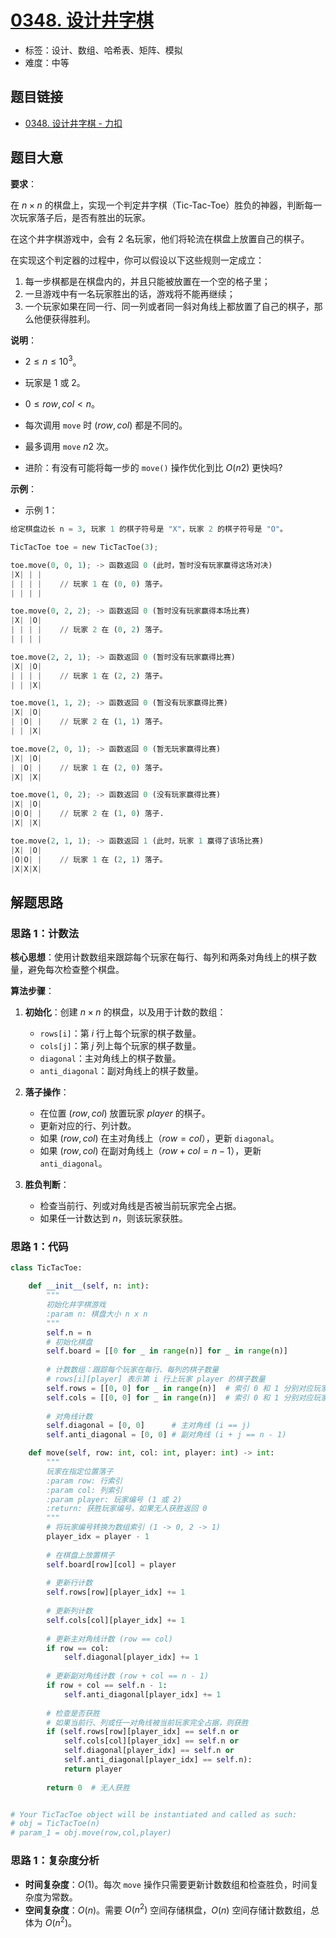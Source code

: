 # [0348. 设计井字棋](https://leetcode.cn/problems/design-tic-tac-toe/)

- 标签：设计、数组、哈希表、矩阵、模拟
- 难度：中等

## 题目链接

- [0348. 设计井字棋 - 力扣](https://leetcode.cn/problems/design-tic-tac-toe/)

## 题目大意

**要求**：

在 $n \times n$ 的棋盘上，实现一个判定井字棋（Tic-Tac-Toe）胜负的神器，判断每一次玩家落子后，是否有胜出的玩家。

在这个井字棋游戏中，会有 $2$ 名玩家，他们将轮流在棋盘上放置自己的棋子。

在实现这个判定器的过程中，你可以假设以下这些规则一定成立：

1. 每一步棋都是在棋盘内的，并且只能被放置在一个空的格子里；
2. 一旦游戏中有一名玩家胜出的话，游戏将不能再继续；
3. 一个玩家如果在同一行、同一列或者同一斜对角线上都放置了自己的棋子，那么他便获得胜利。

**说明**：

- $2 \le n \le 10^{3}$。
- 玩家是 $1$ 或 $2$。
- $0 \le row, col \lt n$。
- 每次调用 `move` 时 $(row, col)$ 都是不同的。
- 最多调用 `move` $n2$ 次。

- 进阶：有没有可能将每一步的 `move()` 操作优化到比 $O(n2)$ 更快吗?

**示例**：

- 示例 1：

```python
给定棋盘边长 n = 3, 玩家 1 的棋子符号是 "X"，玩家 2 的棋子符号是 "O"。

TicTacToe toe = new TicTacToe(3);

toe.move(0, 0, 1); -> 函数返回 0 (此时，暂时没有玩家赢得这场对决)
|X| | |
| | | |    // 玩家 1 在 (0, 0) 落子。
| | | |

toe.move(0, 2, 2); -> 函数返回 0 (暂时没有玩家赢得本场比赛)
|X| |O|
| | | |    // 玩家 2 在 (0, 2) 落子。
| | | |

toe.move(2, 2, 1); -> 函数返回 0 (暂时没有玩家赢得比赛)
|X| |O|
| | | |    // 玩家 1 在 (2, 2) 落子。
| | |X|

toe.move(1, 1, 2); -> 函数返回 0 (暂没有玩家赢得比赛)
|X| |O|
| |O| |    // 玩家 2 在 (1, 1) 落子。
| | |X|

toe.move(2, 0, 1); -> 函数返回 0 (暂无玩家赢得比赛)
|X| |O|
| |O| |    // 玩家 1 在 (2, 0) 落子。
|X| |X|

toe.move(1, 0, 2); -> 函数返回 0 (没有玩家赢得比赛)
|X| |O|
|O|O| |    // 玩家 2 在 (1, 0) 落子.
|X| |X|

toe.move(2, 1, 1); -> 函数返回 1 (此时，玩家 1 赢得了该场比赛)
|X| |O|
|O|O| |    // 玩家 1 在 (2, 1) 落子。
|X|X|X|
```

## 解题思路

### 思路 1：计数法

**核心思想**：使用计数数组来跟踪每个玩家在每行、每列和两条对角线上的棋子数量，避免每次检查整个棋盘。

**算法步骤**：

1. **初始化**：创建 $n \times n$ 的棋盘，以及用于计数的数组：
   - `rows[i]`：第 $i$ 行上每个玩家的棋子数量。
   - `cols[j]`：第 $j$ 列上每个玩家的棋子数量。
   - `diagonal`：主对角线上的棋子数量。
   - `anti_diagonal`：副对角线上的棋子数量。

2. **落子操作**：
   - 在位置 $(row, col)$ 放置玩家 $player$ 的棋子。
   - 更新对应的行、列计数。
   - 如果 $(row, col)$ 在主对角线上（$row = col$），更新 `diagonal`。
   - 如果 $(row, col)$ 在副对角线上（$row + col = n - 1$），更新 `anti_diagonal`。

3. **胜负判断**：
   - 检查当前行、列或对角线是否被当前玩家完全占据。
   - 如果任一计数达到 $n$，则该玩家获胜。

### 思路 1：代码

```python
class TicTacToe:

    def __init__(self, n: int):
        """
        初始化井字棋游戏
        :param n: 棋盘大小 n x n
        """
        self.n = n
        # 初始化棋盘
        self.board = [[0 for _ in range(n)] for _ in range(n)]
        
        # 计数数组：跟踪每个玩家在每行、每列的棋子数量
        # rows[i][player] 表示第 i 行上玩家 player 的棋子数量
        self.rows = [[0, 0] for _ in range(n)]  # 索引 0 和 1 分别对应玩家 1 和 2
        self.cols = [[0, 0] for _ in range(n)]  # 索引 0 和 1 分别对应玩家 1 和 2
        
        # 对角线计数
        self.diagonal = [0, 0]      # 主对角线 (i == j)
        self.anti_diagonal = [0, 0] # 副对角线 (i + j == n - 1)

    def move(self, row: int, col: int, player: int) -> int:
        """
        玩家在指定位置落子
        :param row: 行索引
        :param col: 列索引  
        :param player: 玩家编号 (1 或 2)
        :return: 获胜玩家编号，如果无人获胜返回 0
        """
        # 将玩家编号转换为数组索引 (1 -> 0, 2 -> 1)
        player_idx = player - 1
        
        # 在棋盘上放置棋子
        self.board[row][col] = player
        
        # 更新行计数
        self.rows[row][player_idx] += 1
        
        # 更新列计数
        self.cols[col][player_idx] += 1
        
        # 更新主对角线计数 (row == col)
        if row == col:
            self.diagonal[player_idx] += 1
            
        # 更新副对角线计数 (row + col == n - 1)
        if row + col == self.n - 1:
            self.anti_diagonal[player_idx] += 1
        
        # 检查是否获胜
        # 如果当前行、列或任一对角线被当前玩家完全占据，则获胜
        if (self.rows[row][player_idx] == self.n or
            self.cols[col][player_idx] == self.n or
            self.diagonal[player_idx] == self.n or
            self.anti_diagonal[player_idx] == self.n):
            return player
            
        return 0  # 无人获胜


# Your TicTacToe object will be instantiated and called as such:
# obj = TicTacToe(n)
# param_1 = obj.move(row,col,player)
```

### 思路 1：复杂度分析

- **时间复杂度**：$O(1)$。每次 `move` 操作只需要更新计数数组和检查胜负，时间复杂度为常数。
- **空间复杂度**：$O(n)$。需要 $O(n^2)$ 空间存储棋盘，$O(n)$ 空间存储计数数组，总体为 $O(n^2)$。
